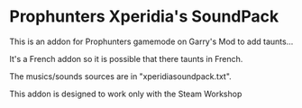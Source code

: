 ﻿# Prophunters Xperidia's SoundPack
This is an addon for Prophunters gamemode on Garry's Mod to add taunts...

It's a French addon so it is possible that there taunts in French.

The musics/sounds sources are in "xperidiasoundpack.txt".

This addon is designed to work only with the Steam Workshop